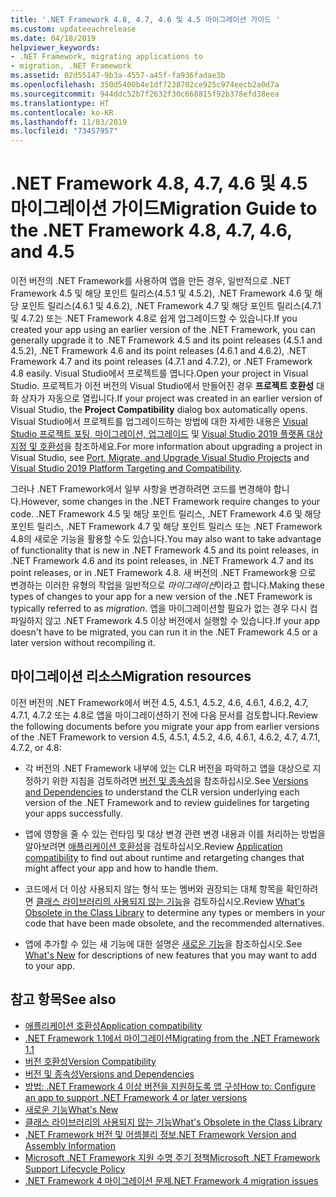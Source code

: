 ```yaml
---
title: '.NET Framework 4.8, 4.7, 4.6 및 4.5 마이그레이션 가이드 '
ms.custom: updateeachrelease
ms.date: 04/18/2019
helpviewer_keywords:
- .NET Framework, migrating applications to
- migration, .NET Framework
ms.assetid: 02d55147-9b3a-4557-a45f-fa936fadae3b
ms.openlocfilehash: 350d5400b4e1df7238702ce925c974eecb2a0d7a
ms.sourcegitcommit: 944ddc52b7f2632f30c668815f92b378efd38eea
ms.translationtype: HT
ms.contentlocale: ko-KR
ms.lasthandoff: 11/03/2019
ms.locfileid: "73457957"
---
```

# <a name="migration-guide-to-the-net-framework-48-47-46-and-45"></a><span data-ttu-id="b44e3-102">.NET Framework 4.8, 4.7, 4.6 및 4.5 마이그레이션 가이드</span><span class="sxs-lookup"><span data-stu-id="b44e3-102">Migration Guide to the .NET Framework 4.8, 4.7, 4.6, and 4.5</span></span>

<span data-ttu-id="b44e3-103">이전 버전의 .NET Framework를 사용하여 앱을 만든 경우, 일반적으로 .NET Framework 4.5 및 해당 포인트 릴리스(4.5.1 및 4.5.2), .NET Framework 4.6 및 해당 포인트 릴리스(4.6.1 및 4.6.2), .NET Framework 4.7 및 해당 포인트 릴리스(4.7.1 및 4.7.2) 또는 .NET Framework 4.8로 쉽게 업그레이드할 수 있습니다.</span><span class="sxs-lookup"><span data-stu-id="b44e3-103">If you created your app using an earlier version of the .NET Framework, you can generally upgrade it to .NET Framework 4.5 and its point releases (4.5.1 and 4.5.2), .NET Framework 4.6 and its point releases (4.6.1 and 4.6.2), .NET Framework 4.7 and its point releases (4.7.1 and 4.7.2), or .NET Framework 4.8 easily.</span></span> <span data-ttu-id="b44e3-104">Visual Studio에서 프로젝트를 엽니다.</span><span class="sxs-lookup"><span data-stu-id="b44e3-104">Open your project in Visual Studio.</span></span> <span data-ttu-id="b44e3-105">프로젝트가 이전 버전의 Visual Studio에서 만들어진 경우 **프로젝트 호환성** 대화 상자가 자동으로 열립니다.</span><span class="sxs-lookup"><span data-stu-id="b44e3-105">If your project was created in an earlier version of Visual Studio, the **Project Compatibility** dialog box automatically opens.</span></span> <span data-ttu-id="b44e3-106">Visual Studio에서 프로젝트를 업그레이드하는 방법에 대한 자세한 내용은 [Visual Studio 프로젝트 포팅, 마이그레이션, 업그레이드](/visualstudio/porting/port-migrate-and-upgrade-visual-studio-projects) 및 [Visual Studio 2019 플랫폼 대상 지정 및 호환성](/visualstudio/releases/2019/compatibility)을 참조하세요.</span><span class="sxs-lookup"><span data-stu-id="b44e3-106">For more information about upgrading a project in Visual Studio, see [Port, Migrate, and Upgrade Visual Studio Projects](/visualstudio/porting/port-migrate-and-upgrade-visual-studio-projects) and [Visual Studio 2019 Platform Targeting and Compatibility](/visualstudio/releases/2019/compatibility).</span></span>

 <span data-ttu-id="b44e3-107">그러나 .NET Framework에서 일부 사항을 변경하려면 코드를 변경해야 합니다.</span><span class="sxs-lookup"><span data-stu-id="b44e3-107">However, some changes in the .NET Framework require changes to your code.</span></span> <span data-ttu-id="b44e3-108">.NET Framework 4.5 및 해당 포인트 릴리스, .NET Framework 4.6 및 해당 포인트 릴리스, .NET Framework 4.7 및 해당 포인트 릴리스 또는 .NET Framework 4.8의 새로운 기능을 활용할 수도 있습니다.</span><span class="sxs-lookup"><span data-stu-id="b44e3-108">You may also want to take advantage of functionality that is new in .NET Framework 4.5 and its point releases, in .NET Framework 4.6 and its point releases, in .NET Framework 4.7 and its point releases, or in .NET Framework 4.8.</span></span> <span data-ttu-id="b44e3-109">새 버전의 .NET Framework용 으로 변경하는 이러한 유형의 작업을 일반적으로 *마이그레이션*이라고 합니다.</span><span class="sxs-lookup"><span data-stu-id="b44e3-109">Making these types of changes to your app for a new version of the .NET Framework is typically referred to as *migration*.</span></span> <span data-ttu-id="b44e3-110">앱을 마이그레이션할 필요가 없는 경우 다시 컴파일하지 않고 .NET Framework 4.5 이상 버전에서 실행할 수 있습니다.</span><span class="sxs-lookup"><span data-stu-id="b44e3-110">If your app doesn't have to be migrated, you can run it in the .NET Framework 4.5 or a later version without recompiling it.</span></span>

## <a name="migration-resources"></a><span data-ttu-id="b44e3-111">마이그레이션 리소스</span><span class="sxs-lookup"><span data-stu-id="b44e3-111">Migration resources</span></span>

<span data-ttu-id="b44e3-112">이전 버전의 .NET Framework에서 버전 4.5, 4.5.1, 4.5.2, 4.6, 4.6.1, 4.6.2, 4.7, 4.7.1, 4.7.2 또는 4.8로 앱을 마이그레이션하기 전에 다음 문서를 검토합니다.</span><span class="sxs-lookup"><span data-stu-id="b44e3-112">Review the following documents before you migrate your app from earlier versions of the .NET Framework to version 4.5, 4.5.1, 4.5.2, 4.6, 4.6.1, 4.6.2, 4.7, 4.7.1, 4.7.2, or 4.8:</span></span>

- <span data-ttu-id="b44e3-113">각 버전의 .NET Framework 내부에 있는 CLR 버전을 파악하고 앱을 대상으로 지정하기 위한 지침을 검토하려면 [버전 및 종속성](versions-and-dependencies.md)을 참조하십시오.</span><span class="sxs-lookup"><span data-stu-id="b44e3-113">See [Versions and Dependencies](versions-and-dependencies.md) to understand the CLR version underlying each version of the .NET Framework and to review guidelines for targeting your apps successfully.</span></span>

- <span data-ttu-id="b44e3-114">앱에 영향을 줄 수 있는 런타임 및 대상 변경 관련 변경 내용과 이를 처리하는 방법을 알아보려면 [애플리케이션 호환성](application-compatibility.md)을 검토하십시오.</span><span class="sxs-lookup"><span data-stu-id="b44e3-114">Review [Application compatibility](application-compatibility.md) to find out about runtime and retargeting changes that might affect your app and how to handle them.</span></span>

- <span data-ttu-id="b44e3-115">코드에서 더 이상 사용되지 않는 형식 또는 멤버와 권장되는 대체 항목을 확인하려면 [클래스 라이브러리의 사용되지 않는 기능](../whats-new/whats-obsolete.md)을 검토하십시오.</span><span class="sxs-lookup"><span data-stu-id="b44e3-115">Review [What's Obsolete in the Class Library](../whats-new/whats-obsolete.md) to determine any types or members in your code that have been made obsolete, and the recommended alternatives.</span></span>

- <span data-ttu-id="b44e3-116">앱에 추가할 수 있는 새 기능에 대한 설명은 [새로운 기능](../whats-new/index.md)을 참조하십시오.</span><span class="sxs-lookup"><span data-stu-id="b44e3-116">See [What's New](../whats-new/index.md) for descriptions of new features that you may want to add to your app.</span></span>

## <a name="see-also"></a><span data-ttu-id="b44e3-117">참고 항목</span><span class="sxs-lookup"><span data-stu-id="b44e3-117">See also</span></span>

- [<span data-ttu-id="b44e3-118">애플리케이션 호환성</span><span class="sxs-lookup"><span data-stu-id="b44e3-118">Application compatibility</span></span>](application-compatibility.md)
- [<span data-ttu-id="b44e3-119">.NET Framework 1.1에서 마이그레이션</span><span class="sxs-lookup"><span data-stu-id="b44e3-119">Migrating from the .NET Framework 1.1</span></span>](migrating-from-the-net-framework-1-1.md)
- [<span data-ttu-id="b44e3-120">버전 호환성</span><span class="sxs-lookup"><span data-stu-id="b44e3-120">Version Compatibility</span></span>](version-compatibility.md)
- [<span data-ttu-id="b44e3-121">버전 및 종속성</span><span class="sxs-lookup"><span data-stu-id="b44e3-121">Versions and Dependencies</span></span>](versions-and-dependencies.md)
- [<span data-ttu-id="b44e3-122">방법: .NET Framework 4 이상 버전을 지원하도록 앱 구성</span><span class="sxs-lookup"><span data-stu-id="b44e3-122">How to: Configure an app to support .NET Framework 4 or later versions</span></span>](how-to-configure-an-app-to-support-net-framework-4-or-4-5.md)
- [<span data-ttu-id="b44e3-123">새로운 기능</span><span class="sxs-lookup"><span data-stu-id="b44e3-123">What's New</span></span>](../whats-new/index.md)
- [<span data-ttu-id="b44e3-124">클래스 라이브러리의 사용되지 않는 기능</span><span class="sxs-lookup"><span data-stu-id="b44e3-124">What's Obsolete in the Class Library</span></span>](../whats-new/whats-obsolete.md)
- [<span data-ttu-id="b44e3-125">.NET Framework 버전 및 어셈블리 정보</span><span class="sxs-lookup"><span data-stu-id="b44e3-125">.NET Framework Version and Assembly Information</span></span>](https://go.microsoft.com/fwlink/?LinkId=201701)
- [<span data-ttu-id="b44e3-126">Microsoft .NET Framework 지원 수명 주기 정책</span><span class="sxs-lookup"><span data-stu-id="b44e3-126">Microsoft .NET Framework Support Lifecycle Policy</span></span>](https://go.microsoft.com/fwlink/?LinkId=196607)
- [<span data-ttu-id="b44e3-127">.NET Framework 4 마이그레이션 문제</span><span class="sxs-lookup"><span data-stu-id="b44e3-127">.NET Framework 4 migration issues</span></span>](net-framework-4-migration-issues.md)
